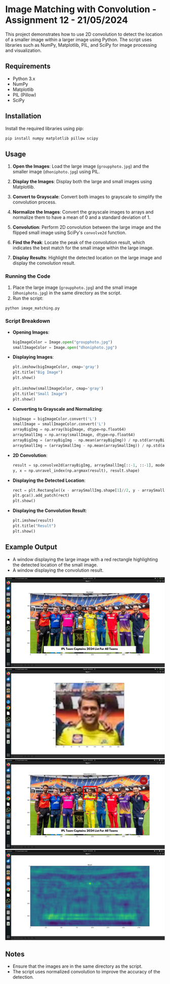 # Image Matching with Convolution - Assignment 12 - 21/05/2024

This project demonstrates how to use 2D convolution to detect the location of a smaller image within a larger image using Python. The script uses libraries such as NumPy, Matplotlib, PIL, and SciPy for image processing and visualization.

## Requirements

- Python 3.x
- NumPy
- Matplotlib
- PIL (Pillow)
- SciPy

## Installation

Install the required libraries using pip:

```bash
pip install numpy matplotlib pillow scipy
```

## Usage

1. **Open the Images**: Load the large image (`groupphoto.jpg`) and the smaller image (`dhoniphoto.jpg`) using PIL.

2. **Display the Images**: Display both the large and small images using Matplotlib.

3. **Convert to Grayscale**: Convert both images to grayscale to simplify the convolution process.

4. **Normalize the Images**: Convert the grayscale images to arrays and normalize them to have a mean of 0 and a standard deviation of 1.

5. **Convolution**: Perform 2D convolution between the large image and the flipped small image using SciPy's `convolve2d` function.

6. **Find the Peak**: Locate the peak of the convolution result, which indicates the best match for the small image within the large image.

7. **Display Results**: Highlight the detected location on the large image and display the convolution result.

### Running the Code

1. Place the large image (`groupphoto.jpg`) and the small image (`dhoniphoto.jpg`) in the same directory as the script.
2. Run the script:

```bash
python image_matching.py
```

### Script Breakdown

- **Opening Images**:
  ```python
  bigImageColor = Image.open("groupphoto.jpg")
  smallImageColor = Image.open("dhoniphoto.jpg")
  ```

- **Displaying Images**:
  ```python
  plt.imshow(bigImageColor, cmap='gray')
  plt.title("Big Image")
  plt.show()
  
  plt.imshow(smallImageColor, cmap='gray')
  plt.title("Small Image")
  plt.show()
  ```

- **Converting to Grayscale and Normalizing**:
  ```python
  bigImage = bigImageColor.convert('L')
  smallImage = smallImageColor.convert('L')
  arrayBigImg = np.array(bigImage, dtype=np.float64)
  arraySmallImg = np.array(smallImage, dtype=np.float64)
  arrayBigImg = (arrayBigImg - np.mean(arrayBigImg)) / np.std(arrayBigImg)
  arraySmallImg = (arraySmallImg - np.mean(arraySmallImg)) / np.std(arraySmallImg)
  ```

- **2D Convolution**:
  ```python
  result = sp.convolve2d(arrayBigImg, arraySmallImg[::-1, ::-1], mode='same')
  y, x = np.unravel_index(np.argmax(result), result.shape)
  ```

- **Displaying the Detected Location**:
  ```python
  rect = plt.Rectangle((x - arraySmallImg.shape[1]//2, y - arraySmallImg.shape[0]//2), arraySmallImg.shape[1], arraySmallImg.shape[0], edgecolor='r', facecolor='none', linewidth=10)
  plt.gca().add_patch(rect)
  plt.show()
  ```

- **Displaying the Convolution Result**:
  ```python
  plt.imshow(result)
  plt.title("Result")
  plt.show()
  ```

## Example Output

- A window displaying the large image with a red rectangle highlighting the detected location of the small image.
- A window displaying the convolution result.

![alt text](bigimage.png)
![alt text](smallimage.png)
![alt text](output.png)
![alt text](convolve.png)

## Notes

- Ensure that the images are in the same directory as the script.
- The script uses normalized convolution to improve the accuracy of the detection.